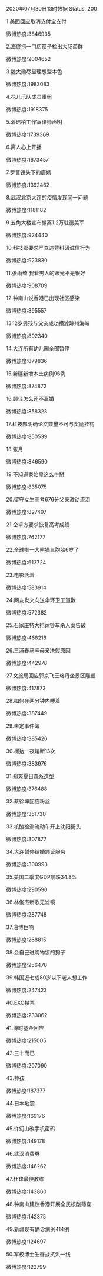 2020年07月30日13时数据
Status: 200

1.美团回应取消支付宝支付

微博热度:3846935

2.海底捞一门店筷子检出大肠菌群

微博热度:2004652

3.魏大勋尽显理想型本色

微博热度:1983083

4.花儿乐队成员重组

微博热度:1918375

5.潘玮柏工作室律师声明

微博热度:1739369

6.离人心上开播

微博热度:1673457

7.罗晋镜头下的唐嫣

微博热度:1392462

8.武汉北京大连的疫情发现同一问题

微博热度:1181182

9.五角大楼宣布撤离1.2万驻德美军

微博热度:924440

10.科技部要求严查违背科研诚信行为

微博热度:923830

11.张雨绮 我看男人的眼光不是很好

微博热度:908709

12.钟南山说香港已出现社区感染

微博热度:895557

13.12岁男孩与父亲成功横渡琼州海峡

微博热度:892340

14.大连所有幼儿园全部暂停

微博热度:879836

15.新疆新增本土病例96例

微博热度:874872

16.顾佳怎么还不离婚

微博热度:858323

17.科技部明确论文数量不可与奖励挂钩

微博热度:850539

18.张月

微博热度:846590

19.不知道秦始皇这么牛掰

微博热度:835075

20.留守女生高考676分父亲激动流泪

微博热度:827497

21.仝卓方要求恢复高考成绩

微博热度:762177

22.全球唯一大熊猫三胞胎6岁了

微博热度:613724

23.电影活着

微博热度:583914

24.网友发文向送伞环卫工道歉

微博热度:572382

25.石家庄特大抢运钞车杀人案告破

微博热度:468218

26.三浦春马与母亲决裂原因

微博热度:442978

27.文旅局回应郭京飞王珞丹坐景区雕塑

微博热度:417872

28.如何在两分钟内睡着

微博热度:387449

29.未定事件簿

微博热度:385426

30.柯达一夜熔断13次

微博热度:383976

31.郑爽夏日森系造型

微博热度:376488

32.蔡徐坤回应粉丝

微博热度:351730

33.核酸检测流动车开上沈阳街头

微博热度:307877

34.大连暂停结婚颁证服务

微博热度:300993

35.美国二季度GDP暴跌34.8%

微博热度:290590

36.林俊杰新歌无滤镜

微博热度:287748

37.淄博巨响

微博热度:268815

38.会自己进购物袋的狗子

微博热度:256470

39.韩国近七成80岁以下老人想工作

微博热度:247423

40.EXO投票

微博热度:233062

41.博时基金回应

微博热度:215005

42.三十而已

微博热度:207090

43.神孩

微博热度:187377

44.日本地震

微博热度:169176

45.许幻山改手机密码

微博热度:149178

46.武汉消费券

微博热度:146262

47.杜锋最佳教练

微博热度:143860

48.钟南山建议香港开展全民核酸筛查

微博热度:142375

49.新疆现有确诊病例414例

微博热度:124697

50.军校博士生奋战抗洪一线

微博热度:122799

